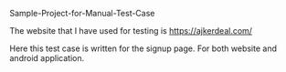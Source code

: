 Sample-Project-for-Manual-Test-Case

The website that I have used for testing is 
https://ajkerdeal.com/

Here this test case is written for the signup page.
For both website and android application.
